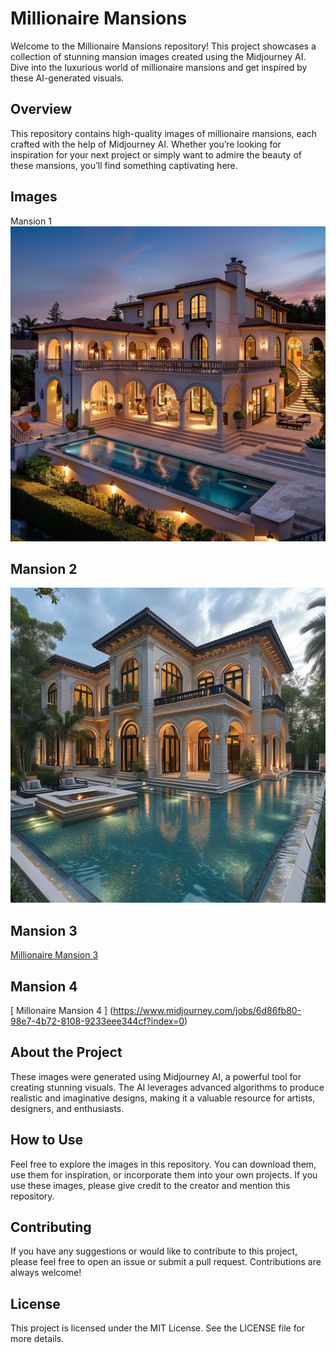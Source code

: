 # Millionaire Mansions
Welcome to the Millionaire Mansions repository! This project showcases a collection of stunning mansion images created using the Midjourney AI. Dive into the luxurious world of millionaire mansions and get inspired by these AI-generated visuals.

## Overview
This repository contains high-quality images of millionaire mansions, each crafted with the help of Midjourney AI. Whether you’re looking for inspiration for your next project or simply want to admire the beauty of these mansions, you’ll find something captivating here.

## Images
Mansion 1
![Millionaire from Midjourney](busterpunc_millionaire_mansion_1.png)

## Mansion 2
![Millionaire from Midjourney](roosevelt777-millionaire-mansion.png)

## Mansion 3
[ Millionaire Mansion 3 ](https://cdn.discordapp.com/attachments/1093703543422201946/1295870641546858590/busterpunc_a_house_that_worth_billion_dollor_with_an_infinity_p_2a7f2c23-a104-4869-83e1-732ba5324382.png?ex=67123355&is=6710e1d5&hm=be08b3cadeef2c5c29e5cbbf372247dc88f61bb5f3bc506abea9dbf987781e3e&)

## Mansion 4
[ Millonaire Mansion 4 ] (https://www.midjourney.com/jobs/6d86fb80-98e7-4b72-8108-9233eee344cf?index=0)

## About the Project
These images were generated using Midjourney AI, a powerful tool for creating stunning visuals. The AI leverages advanced algorithms to produce realistic and imaginative designs, making it a valuable resource for artists, designers, and enthusiasts.

## How to Use
Feel free to explore the images in this repository. You can download them, use them for inspiration, or incorporate them into your own projects. If you use these images, please give credit to the creator and mention this repository.

## Contributing
If you have any suggestions or would like to contribute to this project, please feel free to open an issue or submit a pull request. Contributions are always welcome!

## License
This project is licensed under the MIT License. See the LICENSE file for more details.
